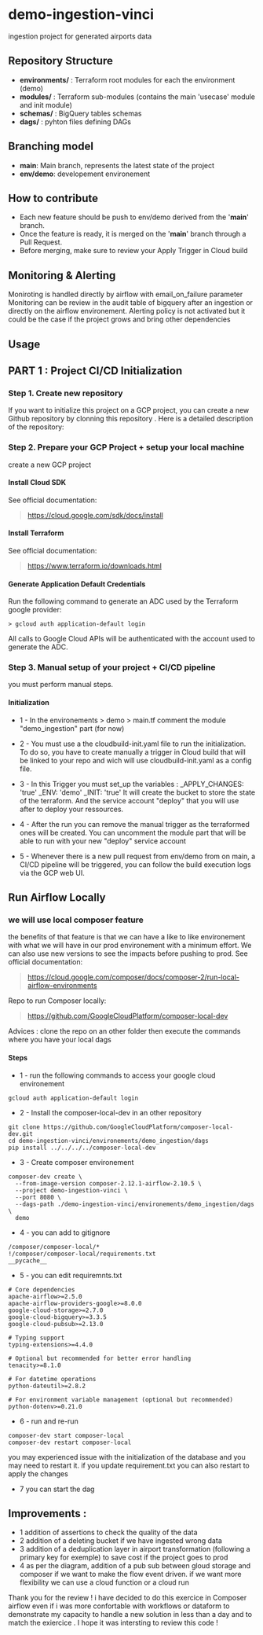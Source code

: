 # demo-ingestion-vinci
ingestion project for generated airports data

## Repository Structure

 - **environments/** : Terraform root modules for each the environment (demo)
 - **modules/**      : Terraform sub-modules (contains the main 'usecase' module and init module)
 - **schemas/**      : BigQuery tables schemas
 - **dags/**          : pyhton files defining DAGs

## Branching model

- **main**: Main branch, represents the latest state of the project
- **env/demo**: developement environement 

## How to contribute
- Each new feature should be push to env/demo derived from the '**main**' branch.
- Once the feature is ready, it is merged on the '**main**' branch through a Pull Request.
- Before merging, make sure to review your Apply Trigger in Cloud build

## Monitoring & Alerting
Moniroting is handled directly by airflow with email_on_failure parameter
Monitoring can be review in the audit table of bigquery after an ingestion or directly on the airflow environement. 
Alerting policy is not activated but it could be the case if the project grows and bring other dependencies

## Usage

## PART 1 : Project CI/CD Initialization

### Step 1. Create new repository

If you want to initialize this project on a GCP project, you can create a new Github repository by clonning this repository .
Here is a detailed description of the repository:


### Step 2. Prepare your GCP Project + setup your local machine

create a new GCP project 

#### Install Cloud SDK
See official documentation:
> https://cloud.google.com/sdk/docs/install
#### Install Terraform
See official documentation:
> https://www.terraform.io/downloads.html

#### Generate Application Default Credentials
Run the following command to generate an ADC used by the Terraform google provider:

`> gcloud auth application-default login`

All calls to Google Cloud APIs will be authenticated with the account used to generate the ADC.


### Step 3. Manual setup of your project + CI/CD pipeline

you must perform manual steps.

#### Initialization

* 1 - In the environements > demo > main.tf comment the module "demo_ingestion" part (for now)

* 2 - You must use a the cloudbuild-init.yaml file to run the initialization. To do so, you have to create manually a trigger in Cloud build that will be linked to your repo and wich will use cloudbuild-init.yaml as a config file. 

* 3 - In this Trigger you must set_up the variables : 
    _APPLY_CHANGES: 'true'
    _ENV: 'demo'
    _INIT: 'true'
    It will create the bucket to store the state of the terraform. And the service account "deploy" that you will use after to deploy your ressources.

* 4 - After the run you can remove the manual trigger as the terraformed ones will be created. You can uncomment the module part that will be able to run with your new "deploy" service account

* 5 - Whenever there is a new pull request from env/demo from on main, a CI/CD pipeline will be triggered, you can follow the build execution logs via the GCP web UI.

## Run Airflow Locally

### we will use local composer feature 

the benefits of that feature is that we can have a like to like environement with what we will have in our prod environement with a minimum effort. We can also use new versions to see the impacts before pushing to prod.
See official documentation:
> https://cloud.google.com/composer/docs/composer-2/run-local-airflow-environments

Repo to run Composer locally: 
> https://github.com/GoogleCloudPlatform/composer-local-dev

Advices : clone the repo on an other folder then execute the commands where you have your local dags

#### Steps 
* 1 - run the following commands to access your google cloud environement
```
gcloud auth application-default login
```
* 2 - Install the composer-local-dev in an other repository
```
git clone https://github.com/GoogleCloudPlatform/composer-local-dev.git
cd demo-ingestion-vinci/environements/demo_ingestion/dags
pip install ../../../../composer-local-dev
```

* 3 - Create composer environement
```
composer-dev create \
  --from-image-version composer-2.12.1-airflow-2.10.5 \
  --project demo-ingestion-vinci \
  --port 8080 \
  --dags-path ./demo-ingestion-vinci/environements/demo_ingestion/dags \
  demo

```

* 4 - you can add to gitignore
```
/composer/composer-local/*
!/composer/composer-local/requirements.txt
__pycache__
```
* 5 - you can edit requiremnts.txt  
```
# Core dependencies
apache-airflow>=2.5.0
apache-airflow-providers-google>=8.0.0
google-cloud-storage>=2.7.0
google-cloud-bigquery>=3.3.5
google-cloud-pubsub>=2.13.0

# Typing support
typing-extensions>=4.4.0

# Optional but recommended for better error handling
tenacity>=8.1.0

# For datetime operations
python-dateutil>=2.8.2

# For environment variable management (optional but recommended)
python-dotenv>=0.21.0
```


* 6 - run and re-run
```
composer-dev start composer-local
composer-dev restart composer-local
```
you may experienced issue with the initialization of the database and you may need to restart it. if you update requirement.txt you can also restart to apply the changes

* 7 you can start the dag

## Improvements : 

* 1 addition of assertions to check the quality of the data
* 2 addition of a deleting bucket if we have ingested wrong data
* 3 addition of a deduplication layer in airport transformation (following a primary key for exemple) to save cost if the project goes to prod
* 4 as per the diagram, addition of a pub sub between gloud storage and composer if we want to make the flow event driven. if we want more flexibility we can use a cloud function or a cloud run

Thank you for the review ! i have decided to do this exercice in Composer airflow even if i was more confortable with workflows or dataform to demonstrate my capacity to handle a new solution in less than a day and to match the exiercice . I hope it was intersting to review this code !